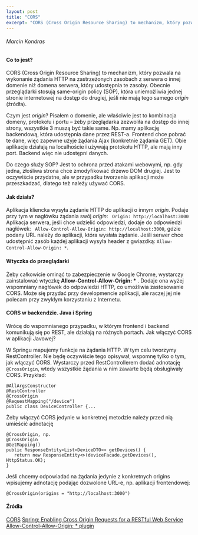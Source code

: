 ```yaml
---
layout: post
title: "CORS"
excerpt: "CORS (Cross Origin Resource Sharing) to mechanizm, który pozwala na wykonanie żądania HTTP na zastrzeżonych zasobach z serwera o innej domenie niż domena serwera, który udostępnia te zasoby."
---
```

###### Marcin Kondras
#### Co to jest?
CORS (Cross Origin Resource Sharing) to mechanizm, który pozwala na wykonanie żądania HTTP na zastrzeżonych zasobach z serwera o innej domenie niż domena serwera, który udostępnia te zasoby. Obecnie przeglądarki stosują same-origin policy (SOP), która uniemożliwia jednej stronie internetowej na dostęp do drugiej, jeśli nie mają tego samego *origin* (źródła).

Czym jest *origin*? Pisałem o domenie, ale właściwie jest to kombinacja domeny, protokołu i portu – żeby przeglądarka zezwoliła na dostęp do innej strony, wszystkie 3 muszą być takie same. Np. mamy aplikację backendową, która udostępnia dane przez REST-a. Frontend chce pobrać te dane, więc zapewne użyje żądania Ajax (konkretnie żądania GET). Obie aplikacje działają na localhoście i używają protokołu HTTP, ale mają inny port. Backend więc nie udostępni danych.

Do czego służy SOP? Jest to ochrona przed atakami webowymi, np. gdy jedna, złośliwa strona chce zmodyfikować drzewo DOM drugiej. Jest to oczywiście przydatne, ale w przypadku tworzenia aplikacji może przeszkadzać, dlatego też należy używać CORS.

#### Jak działa?
Aplikacja kliencka wysyła żądanie HTTP do aplikacji o innym *origin*. Podaje przy tym w nagłówku żądania swój *origin*: ``` Origin: http://localhost:3000```
Aplikacja serwera, jeśli chce udzielić odpowiedzi, dodaje do odpowiedzi nagłówek: ``` Allow-Control-Allow-Origin: http://localhost:3000```, gdzie podany URL należy do aplikacji, która wysłała żądanie. Jeśli serwer chce udostępnić zasób każdej aplikacji wysyła header z gwiazdką: ```Allow-Control-Allow-Origin: *```.

#### Wtyczka do przeglądarki
Żeby całkowicie ominąć to zabezpieczenie w Google Chrome, wystarczy zainstalować wtyczkę __Allow-Control-Allow-Origin: *__ . Dodaje ona wyżej wspomniany nagłówek do odpowiedzi HTTP, co umożliwia zastosowanie CORS. Może się przydać przy developmencie aplikacji, ale raczej jej nie polecam przy zwykłym korzystaniu z Internetu.

#### CORS w backendzie. Java i Spring
Wrócę do wspomnianego przypadku, w którym frontend i backend komunikują się po REST, ale działają na różnych portach. Jak włączyć CORS w aplikacji Javowej?

W Springu mapujemy funkcje na żądania HTTP. W tym celu tworzymy RestController. Nie będę oczywiście tego opisywał, wspomnę tylko o tym, jak włączyć CORS. Wystarczy przed RestControllerem dodać adnotację ``` @CrossOrigin ```, wtedy wszystkie żądania w nim zawarte będą obsługiwały CORS. Przykład:
```
@AllArgsConstructor
@RestController
@CrossOrigin
@RequestMapping("/device")
public class DeviceController {...
```
Żeby włączyć CORS jedynie w konkretnej metodzie należy przed nią umieścić adnotację
```
@CrossOrigin, np.
@CrossOrigin
@GetMapping()
public ResponseEntity<List<DeviceDTO>> getDevices() {
   return new ResponseEntity<>(deviceFacade.getDevices(), HttpStatus.OK);
}
```
Jeśli chcemy odpowiadać na żądania jedynie z konkretnych origins wpisujemy adnotację podając dozwolone URL-e, np. aplikacji frontendowej:
```
@CrossOrigin(origins = "http://localhost:3000")
```

#### Źródła
[CORS](https://developer.mozilla.org/en-US/docs/Web/HTTP/CORS)
[Spring: Enabling Cross Origin Requests for a RESTful Web Service](https://spring.io/guides/gs/rest-service-cors/)
[Allow-Control-Allow-Origin: * plugin](https://chrome.google.com/webstore/detail/allow-control-allow-origi/nlfbmbojpeacfghkpbjhddihlkkiljbi)
